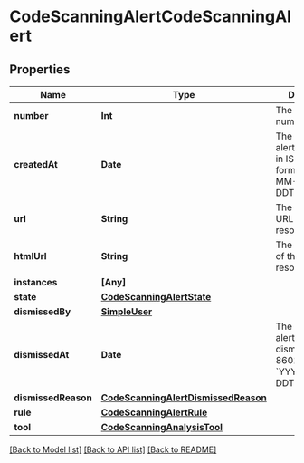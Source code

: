 # CodeScanningAlertCodeScanningAlert

## Properties
Name | Type | Description | Notes
------------ | ------------- | ------------- | -------------
**number** | **Int** | The security alert number. | [readonly] 
**createdAt** | **Date** | The time that the alert was created in ISO 8601 format: &#x60;YYYY-MM-DDTHH:MM:SSZ&#x60;. | [readonly] 
**url** | **String** | The REST API URL of the alert resource. | [readonly] 
**htmlUrl** | **String** | The GitHub URL of the alert resource. | [readonly] 
**instances** | **[Any]** |  | 
**state** | [**CodeScanningAlertState**](CodeScanningAlertState.md) |  | 
**dismissedBy** | [**SimpleUser**](SimpleUser.md) |  | 
**dismissedAt** | **Date** | The time that the alert was dismissed in ISO 8601 format: &#x60;YYYY-MM-DDTHH:MM:SSZ&#x60;. | [readonly] 
**dismissedReason** | [**CodeScanningAlertDismissedReason**](CodeScanningAlertDismissedReason.md) |  | 
**rule** | [**CodeScanningAlertRule**](CodeScanningAlertRule.md) |  | 
**tool** | [**CodeScanningAnalysisTool**](CodeScanningAnalysisTool.md) |  | 

[[Back to Model list]](../README.md#documentation-for-models) [[Back to API list]](../README.md#documentation-for-api-endpoints) [[Back to README]](../README.md)


